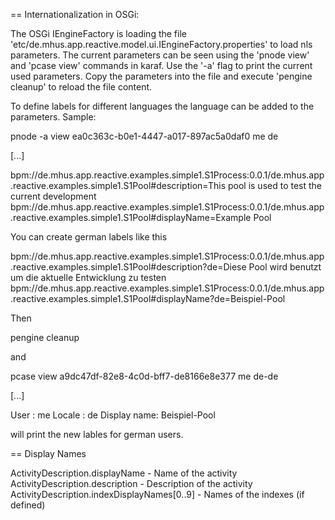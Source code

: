 

== Internationalization in OSGi:

The OSGi IEngineFactory is loading the file 'etc/de.mhus.app.reactive.model.ui.IEngineFactory.properties' to
load nls parameters. The current parameters can be seen using the 'pnode view' and 'pcase view' commands
in karaf. Use the '-a' flag to print the current used parameters. Copy the parameters into the file and execute
'pengine cleanup' to reload the file content.

To define labels for different languages the language can be added to the parameters. Sample:

pnode -a view ea0c363c-b0e1-4447-a017-897ac5a0daf0 me de

[...]

bpm://de.mhus.app.reactive.examples.simple1.S1Process:0.0.1/de.mhus.app.reactive.examples.simple1.S1Pool#description=This pool is used to test the current development
bpm://de.mhus.app.reactive.examples.simple1.S1Process:0.0.1/de.mhus.app.reactive.examples.simple1.S1Pool#displayName=Example Pool

You can create german labels like this

bpm://de.mhus.app.reactive.examples.simple1.S1Process:0.0.1/de.mhus.app.reactive.examples.simple1.S1Pool#description?de=Diese Pool wird benutzt um die aktuelle Entwicklung zu testen
bpm://de.mhus.app.reactive.examples.simple1.S1Process:0.0.1/de.mhus.app.reactive.examples.simple1.S1Pool#displayName?de=Beispiel-Pool

Then

pengine cleanup

and

pcase view a9dc47df-82e8-4c0d-bff7-de8166e8e377  me de-de

[...]

User        : me
Locale      : de
Display name: Beispiel-Pool

will print the new lables for german users.

== Display Names

ActivityDescription.displayName - Name of the activity
ActivityDescription.description - Description of the activity
ActivityDescription.indexDisplayNames[0..9] - Names of the indexes (if defined)

